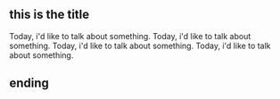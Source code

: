 ## this is the title

Today, i'd like to talk about something.
Today, i'd like to talk about something.
Today, i'd like to talk about something.
Today, i'd like to talk about something.

## ending
